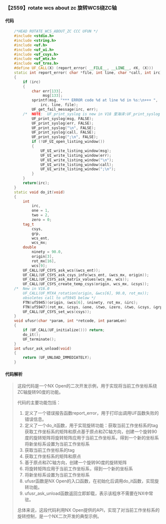 ### 【2559】rotate wcs about zc 旋转WCS绕ZC轴

#### 代码

```cpp
    /*HEAD ROTATE_WCS_ABOUT_ZC CCC UFUN */  
    #include <stdio.h>  
    #include <string.h>  
    #include <uf.h>  
    #include <uf_ui.h>  
    #include <uf_csys.h>  
    #include <uf_mtx.h>  
    #include <uf_trns.h>  
    #define UF_CALL(X) (report_error( __FILE__, __LINE__, #X, (X)))  
    static int report_error( char *file, int line, char *call, int irc)  
    {  
        if (irc)  
        {  
            char err[133],  
                 msg[133];  
            sprintf(msg, "*** ERROR code %d at line %d in %s:\n+++ ",  
                irc, line, file);  
            UF_get_fail_message(irc, err);  
        /*  NOTE:  UF_print_syslog is new in V18 里海译:UF_print_syslog 是 V18 版本新增的功能，用于在系统日志中打印信息。 */  
            UF_print_syslog(msg, FALSE);  
            UF_print_syslog(err, FALSE);  
            UF_print_syslog("\n", FALSE);  
            UF_print_syslog(call, FALSE);  
            UF_print_syslog(";\n", FALSE);  
            if (!UF_UI_open_listing_window())  
            {  
                UF_UI_write_listing_window(msg);  
                UF_UI_write_listing_window(err);  
                UF_UI_write_listing_window("\n");  
                UF_UI_write_listing_window(call);  
                UF_UI_write_listing_window(";\n");  
            }  
        }  
        return(irc);  
    }  
    static void do_it(void)  
    {  
        int  
            irc,  
            one = 1,  
            two = 2,  
            zero = 0;  
        tag_t  
            csys,  
            grp,  
            wcs_ent,  
            wcs_mx;  
        double  
            ninety = 90.0,  
            origin[3],  
            rot_mx[16],  
            wcs[9];  
        UF_CALL(UF_CSYS_ask_wcs(&wcs_ent));  
        UF_CALL(UF_CSYS_ask_csys_info(wcs_ent, &wcs_mx, origin));  
        UF_CALL(UF_CSYS_ask_matrix_values(wcs_mx, wcs));  
        UF_CALL(UF_CSYS_create_temp_csys(origin, wcs_mx, &csys));  
    /*  New in V16.0  
        UF_CALL(UF_MTX4_rotation(origin, &wcs[6], 90.0, rot_mx));  
        obsoletes call to uf5945 below */  
        FTN(uf5945)(origin, &wcs[6], &ninety, rot_mx, &irc);  
        FTN(uf5947)(rot_mx, &csys, &one, &two, &zero, &two, &csys, &grp, &irc);  
        UF_CALL(UF_CSYS_set_wcs(csys));  
    }  
    void ufusr(char *param, int *retcode, int paramLen)  
    {  
        if (UF_CALL(UF_initialize())) return;  
        do_it();  
        UF_terminate();  
    }  
    int ufusr_ask_unload(void)  
    {  
        return (UF_UNLOAD_IMMEDIATELY);  
    }

```

#### 代码解析

> 这段代码是一个NX Open的二次开发示例，用于实现将当前工作坐标系绕ZC轴旋转90度的功能。
>
> 代码的主要功能包括：
>
> 1. 定义了一个错误报告函数report_error，用于打印出调用UF函数失败的错误信息。
> 2. 定义了一个do_it函数，用于实现旋转功能：获取当前工作坐标系的tag获取工作坐标系的矩阵和原点基于原点和ZC轴方向，创建一个旋转90度的旋转矩阵将旋转矩阵应用于当前工作坐标系，得到一个新的坐标系将新坐标系设置为当前工作坐标系
> 3. 获取当前工作坐标系的tag
> 4. 获取工作坐标系的矩阵和原点
> 5. 基于原点和ZC轴方向，创建一个旋转90度的旋转矩阵
> 6. 将旋转矩阵应用于当前工作坐标系，得到一个新的坐标系
> 7. 将新坐标系设置为当前工作坐标系
> 8. ufusr函数是NX Open的入口函数，在初始化后调用do_it函数，实现旋转功能。
> 9. ufusr_ask_unload函数返回立即卸载，表示该程序不需要在NX中常驻。
>
> 总体来说，这段代码利用NX Open提供的API，实现了对当前工作坐标系的旋转控制，是一个NX二次开发的典型示例。
>
